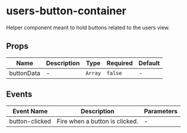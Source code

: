 # users-button-container

Helper component meant  to hold buttons related to the users view.

## Props

<!-- @vuese:users-button-container:props:start -->
|Name|Description|Type|Required|Default|
|---|---|---|---|---|
|buttonData|-|`Array`|`false`|-|

<!-- @vuese:users-button-container:props:end -->


## Events

<!-- @vuese:users-button-container:events:start -->
|Event Name|Description|Parameters|
|---|---|---|
|button-clicked|Fire when a button is clicked.|-|

<!-- @vuese:users-button-container:events:end -->


